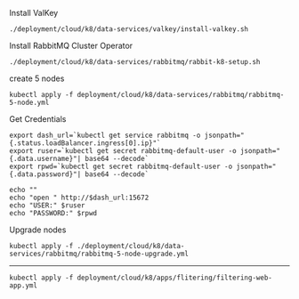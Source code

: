 Install ValKey

```shell
./deployment/cloud/k8/data-services/valkey/install-valkey.sh
```


Install RabbitMQ Cluster Operator

```shell
./deployment/cloud/k8/data-services/rabbitmq/rabbit-k8-setup.sh
```


create 5 nodes

```shell
kubectl apply -f deployment/cloud/k8/data-services/rabbitmq/rabbitmq-5-node.yml
```

Get Credentials 

```shell
export dash_url=`kubectl get service rabbitmq -o jsonpath="{.status.loadBalancer.ingress[0].ip}"`
export ruser=`kubectl get secret rabbitmq-default-user -o jsonpath="{.data.username}"| base64 --decode`
export rpwd=`kubectl get secret rabbitmq-default-user -o jsonpath="{.data.password}"| base64 --decode`

echo ""
echo "open " http://$dash_url:15672
echo "USER:" $ruser
echo "PASSWORD:" $rpwd

```


Upgrade nodes


```shell
kubectl apply -f ./deployment/cloud/k8/data-services/rabbitmq/rabbitmq-5-node-upgrade.yml
```


------------

```shell
kubectl apply -f deployment/cloud/k8/apps/flitering/filtering-web-app.yml
```